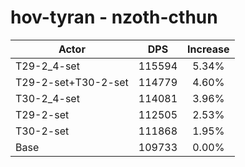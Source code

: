# hov-tyran - nzoth-cthun
| Actor | DPS | Increase |
|---|:---:|:---:|
|T29-2_4-set|115594|5.34%|
|T29-2-set+T30-2-set|114779|4.60%|
|T30-2_4-set|114081|3.96%|
|T29-2-set|112505|2.53%|
|T30-2-set|111868|1.95%|
|Base|109733|0.00%|
